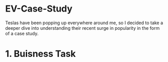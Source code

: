 # EV-Case-Study
Teslas have been popping up everywhere around me, so I decided to take a deeper dive into understanding their recent surge in popularity in the form of a case study. 

# 1. Buisness Task


